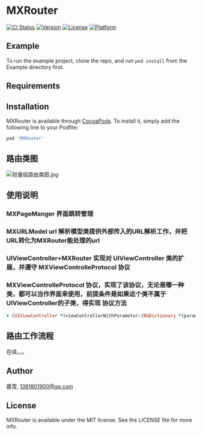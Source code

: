 # MXRouter

[![CI Status](https://img.shields.io/travis/暮雪/MXRouter.svg?style=flat)](https://travis-ci.org/暮雪/MXRouter)
[![Version](https://img.shields.io/cocoapods/v/MXRouter.svg?style=flat)](https://cocoapods.org/pods/MXRouter)
[![License](https://img.shields.io/cocoapods/l/MXRouter.svg?style=flat)](https://cocoapods.org/pods/MXRouter)
[![Platform](https://img.shields.io/cocoapods/p/MXRouter.svg?style=flat)](https://cocoapods.org/pods/MXRouter)

## Example

To run the example project, clone the repo, and run `pod install` from the Example directory first.

## Requirements

## Installation

MXRouter is available through [CocoaPods](https://cocoapods.org). To install
it, simply add the following line to your Podfile:

```ruby
pod 'MXRouter'
```
## 路由类图

![轻量级路由类图.jpg](https://upload-images.jianshu.io/upload_images/4639197-7953d300b51205bc.jpg?imageMogr2/auto-orient/strip%7CimageView2/2/w/1240)

## 使用说明
### MXPageManger  界面跳转管理

### MXURLModel  url 解析模型类提供外部传入的URL解析工作，并把URL转化为MXRouter能处理的url

### UIViewController+MXRouter 实现对 UIViewController 类的扩展，并遵守 MXViewControlleProtocol 协议

###  MXViewControlleProtocol 协议，实现了该协议，无论是哪一种类，都可以当作界面来使用，前提条件是如果这个类不属于UIViewController的子类，得实现 协议方法

```ruby
+ (UIViewController *)viewControllerWithParameter:(NSDictionary *)parameter callBack:(MXCallBack)callback
```

## 路由工作流程
在续。。。
## Author

暮雪, 1391801900@qq.com

## License

MXRouter is available under the MIT license. See the LICENSE file for more info.
